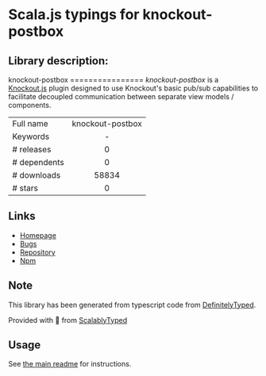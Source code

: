 
# Scala.js typings for knockout-postbox


## Library description:
knockout-postbox ================ *knockout-postbox* is a [Knockout.js](http://knockoutjs.com/) plugin designed to use Knockout's basic pub/sub capabilities to facilitate decoupled communication between separate view models / components.

|                    |                 |
| ------------------ | :-------------: |
| Full name          | knockout-postbox |
| Keywords           | - |
| # releases         | 0 |
| # dependents       | 0 |
| # downloads        | 58834 |
| # stars            | 0 |

## Links
- [Homepage](https://github.com/rniemeyer/knockout-postbox#readme)
- [Bugs](https://github.com/rniemeyer/knockout-postbox/issues)
- [Repository](https://github.com/rniemeyer/knockout-postbox)
- [Npm](https://www.npmjs.com/package/knockout-postbox)
    


## Note
This library has been generated from typescript code from [DefinitelyTyped](https://definitelytyped.org).

Provided with :purple_heart: from [ScalablyTyped](https://github.com/oyvindberg/ScalablyTyped)

## Usage
See [the main readme](../../readme.md) for instructions.



